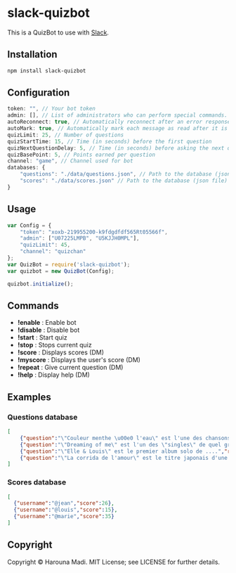 # slack-quizbot

This is a QuizBot to use with [Slack](https://slack.com).

## Installation
```bash
npm install slack-quizbot
```

## Configuration

```javascript
token: "", // Your bot token
admin: [], // List of administrators who can perform special commands. A slack admin is considered as an admin for bot.
autoReconnect: true, // Automatically reconnect after an error response from Slack.
autoMark: true, // Automatically mark each message as read after it is processed.
quizLimit: 25, // Number of questions
quizStartTime: 15, // Time (in seconds) before the first question
quizNextQuestionDelay: 5, // Time (in seconds) before asking the next question
quizBasePoint: 5, // Points earned per question
channel: "game", // Channel used for bot
databases: {
    "questions": "./data/questions.json", // Path to the database (json file) containing the questions
    "scores": "./data/scores.json" // Path to the database (json file) containing scores
}
```

## Usage

```javascript
var Config = {
    "token": "xoxb-219955200-k9fdgdfdf565Rt05566f",
    "admin": ["U07225LMPB", "U5KJJH0MPL"],
    "quizLimit": 45,
    "channel": "quizchan"
};
var QuizBot = require('slack-quizbot');
var quizbot = new QuizBot(Config);

quizbot.initialize();
```

## Commands

* **!enable** : Enable bot
* **!disable** : Disable bot
* **!start** : Start quiz
* **!stop** : Stops current quiz
* **!score** : Displays scores (DM)
* **!myscore** : Displays the user's score (DM)
* **!repeat** : Give current question (DM)
* **!help** : Display help (DM)

## Examples

### Questions database
```json
[
    {"question":"\"Couleur menthe \u00e0 l'eau\" est l'une des chansons de ...","response":"Eddy Mitchell"},
    {"question":"\"Dreaming of me\" est l'un des \"singles\" de quel groupe","response":"Depeche Mode"},
    {"question":"\"Elle & Louis\" est le premier album solo de ....","response":"Louis Bertignac"},
    {"question":"\"La corrida de l'amour\" est le titre japonais d'une c\u00e9l\u00e8bre film, lequel","response":"L'empire de sens"}
]
```

### Scores database
```json
[
  {"username":"@jean","score":26},
  {"username":"@louis","score":15},
  {"username":"@marie","score":35}
]
```

## Copyright

Copyright &copy; Harouna Madi. MIT License; see LICENSE for further details.